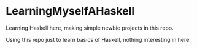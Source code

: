 # LearningMyselfAHaskell

Learning Haskell here, making simple newbie projects in this repo.

Using this repo just to learn basics of Haskell, nothing interesting in here.